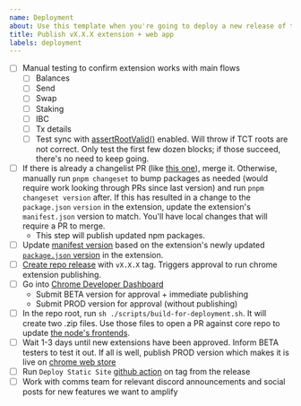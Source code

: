 ```yaml
---
name: Deployment
about: Use this template when you're going to deploy a new release of the extension and web app.
title: Publish vX.X.X extension + web app
labels: deployment
---
```


- [ ] Manual testing to confirm extension works with main flows
  - [ ] Balances
  - [ ] Send
  - [ ] Swap
  - [ ] Staking
  - [ ] IBC
  - [ ] Tx details
  - [ ] Test sync with [assertRootValid()](https://github.com/prax-wallet/web/blob/main/docs/debugging.md) enabled. Will throw if TCT roots are not correct. Only test the first few dozen blocks; if those succeed, there's no need to keep going.
- [ ] If there is already a changelist PR (like [this one](https://github.com/penumbra-zone/web/pull/799)), merge it. Otherwise, manually run `pnpm changeset` to bump packages as needed (would require work looking through PRs since last version) and run `pnpm changeset version` after. If this has resulted in a change to the `package.json` `version` in the extension, update the extension's `manifest.json` version to match. You'll have local changes that will require a PR to merge.
  - This step will publish updated npm packages.
- [ ] Update [manifest version](https://github.com/prax-wallet/web/blob/main/apps/extension/public/manifest.json#L4) based on the extension's newly updated [`package.json` version](https://github.com/prax-wallet/web/blob/main/apps/extension/package.json) in the extension.
- [ ] [Create repo release](https://github.com/prax-wallet/web/releases/new) with `vX.X.X` tag. Triggers approval to run chrome extension publishing.
- [ ] Go into [Chrome Developer Dashboard](https://chrome.google.com/webstore/devconsole)
  - Submit BETA version for approval + immediate publishing
  - Submit PROD version for approval (without publishing)
- [ ] In the repo root, run `sh ./scripts/build-for-deployment.sh`. It will create two .zip files. Use those files to open a PR against core repo to update [the node's frontends](https://github.com/penumbra-zone/penumbra/tree/main/assets).
- [ ] Wait 1-3 days until new extensions have been approved. Inform BETA testers to test it out. If all is well, publish PROD version which makes it is live on [chrome web store](https://chromewebstore.google.com/detail/penumbra-wallet/lkpmkhpnhknhmibgnmmhdhgdilepfghe)
- [ ] Run `Deploy Static Site` [github action](https://github.com/penumbra-zone/web/actions/workflows/deploy-firebase-dapp.yml) on tag from the release
- [ ] Work with comms team for relevant discord announcements and social posts for new features we want to amplify
